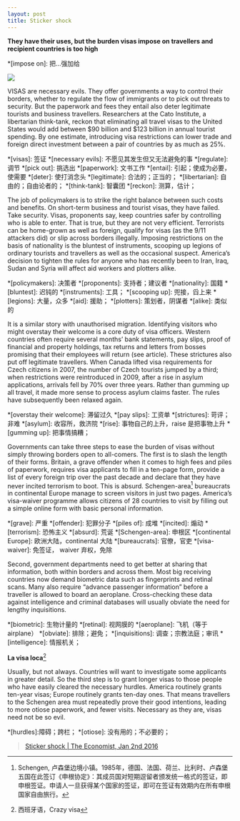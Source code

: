 ```yaml
---
layout: post
title: Sticker shock
---
```

__They have their uses, but the burden visas impose on travellers and recipient countries is too high__

*[impose on]: 把…强加给

![](http://cdn.static-economist.com/sites/default/files/imagecache/full-width/images/print-edition/20160102_LDP002_0.jpg)

VISAS are necessary evils. They offer governments a way to control their borders, whether to regulate the flow of 
immigrants or to pick out threats to security. But the paperwork and fees they entail also deter legitimate tourists 
and business travellers. Researchers at the Cato Institute, a libertarian think-tank, reckon that eliminating all 
travel visas to the United States would add between $90 billion and $123 billion in annual tourist spending. By one 
estimate, introducing visa restrictions can lower trade and foreign direct investment between a pair of countries 
by as much as 25%.

*[visas]: 签证
*[necessary evils]: 不愿见其发生但又无法避免的事
*[regulate]: 调节
*[pick out]: 挑选出
*[paperwork]: 文书工作
*[entail]: 引起；使成为必要，使需要
*[deter]: 使打消念头
*[legitimate]: 合法的；正当的；
*[libertarian]: 自由的；自由论者的；
*[think-tank]: 智囊团
*[reckon]: 测算，估计；

The job of policymakers is to strike the right balance between such costs and benefits. On short-term business and 
tourist visas, they have failed. Take security. Visas, proponents say, keep countries safer by controlling who is 
able to enter. That is true, but they are not very efficient. Terrorists can be home-grown as well as foreign, 
qualify for visas (as the 9/11 attackers did) or slip across borders illegally. Imposing restrictions on the basis 
of nationality is the bluntest of instruments, scooping up legions of ordinary tourists and travellers as well as 
the occasional suspect. America’s decision to tighten the rules for anyone who has recently been to Iran, Iraq, 
Sudan and Syria will affect aid workers and plotters alike.

*[policymakers]: 决策者
*[proponents]: 支持者；建议者
*[nationality]: 国籍
*[bluntest]: 迟钝的
*[instruments]: 工具；
*[scooping up]: 兜接，舀上来
*[legions]: 大量，众多
*[aid]: 援助；
*[plotters]: 策划者，阴谋者
*[alike]: 类似的

It is a similar story with unauthorised migration. Identifying visitors who might overstay their welcome is a core
duty of visa officers. Western countries often require several months’ bank statements, pay slips, proof of financial 
and property holdings, tax returns and letters from bosses promising that their employees will return (see article). 
These strictures also put off legitimate travellers. When Canada lifted visa requirements for Czech citizens in 2007, 
the number of Czech tourists jumped by a third; when restrictions were reintroduced in 2009, after a rise in asylum 
applications, arrivals fell by 70% over three years. Rather than gumming up all travel, it made more sense to process 
asylum claims faster. The rules have subsequently been relaxed again.

*[overstay their welcome]: 滞留过久
*[pay slips]: 工资单
*[strictures]: 苛评；非难
*[asylum]: 收容所，救济院
*[rise]: 事物自己的上升，raise 是把事物上升
*[gumming up]: 把事情搞糟；

Governments can take three steps to ease the burden of visas without simply throwing borders open to all-comers. 
The first is to slash the length of their forms. Britain, a grave offender when it comes to high fees and piles of 
paperwork, requires visa applicants to fill in a ten-page form, provide a list of every foreign trip over the past 
decade and declare that they have never incited terrorism to boot. This is absurd. Schengen-area[^1] bureaucrats in 
continental Europe manage to screen visitors in just two pages. America’s visa-waiver programme allows citizens of 
28 countries to visit by filling out a simple online form with basic personal information.

*[grave]: 严重
*[offender]: 犯罪分子
*[piles of]: 成堆
*[incited]: 煽动
*[terrorism]: 恐怖主义
*[absurd]: 荒诞
*[Schengen-area]: 申根区
*[continental Europe]: 欧洲大陆，continental 大陆
*[bureaucrats]: 官僚，官吏
*[visa-waiver]: 免签证， waiver 弃权，免除

Second, government departments need to get better at sharing that information, both within borders and across them. 
Most big receiving countries now demand biometric data such as fingerprints and retinal scans. Many also require 
“advance passenger information” before a traveller is allowed to board an aeroplane. Cross-checking these data 
against intelligence and criminal databases will usually obviate the need for lengthy inquisitions.

*[biometric]: 生物计量的
*[retinal]: 视网膜的
*[aeroplane]: 飞机（等于airplane）
*[obviate]: 排除；避免；
*[inquisitions]: 调查；宗教法庭；审讯
*[intelligence]: 情报机关；

__La visa loca__[^2]

Usually, but not always. Countries will want to investigate some applicants in greater detail. So the third step 
is to grant longer visas to those people who have easily cleared the necessary hurdles. America routinely grants 
ten-year visas; Europe routinely grants ten-day ones. That means travellers to the Schengen area must repeatedly 
prove their good intentions, leading to more otiose paperwork, and fewer visits. Necessary as they are, visas 
need not be so evil.

*[hurdles]:障碍；跨栏；
*[otiose]: 没有用的；不必要的；

[^1]: Schengen, 卢森堡边境小镇。1985年，德国、法国、荷兰、比利时、卢森堡五国在此签订《申根协定》：其成员国对短期逗留者颁发统一格式的签证，即申根签证。申请人一旦获得某个国家的签证，即可在签证有效期内在所有申根国家自由旅行。
[^2]: 西班牙语，Crazy visa

> [Sticker shock \| The Economist, Jan 2nd 2016](http://www.economist.com/news/leaders/21684782-they-have-their-uses-burden-visas-impose-travellers-and-recipient-countries-too)
